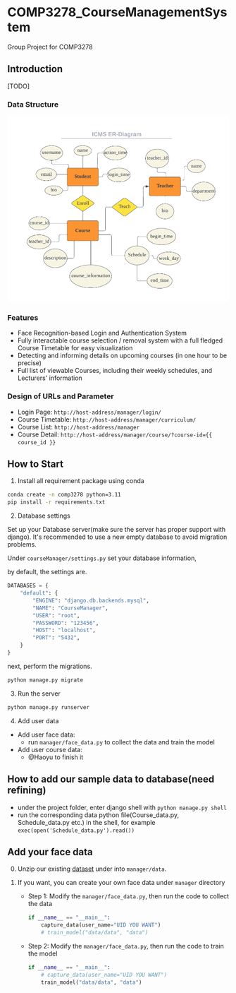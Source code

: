 # COMP3278_CourseManagementSystem
Group Project for COMP3278

## Introduction

[TODO]

### Data Structure

![ER Diagram](img/ER_diagram.jpg)

### Features

* Face Recognition-based Login and Authentication System 
* Fully interactable course selection / removal system with a full fledged Course Timetable for easy visualization
* Detecting and informing details on upcoming courses (in one hour to be precise)
* Full list of viewable Courses, including their weekly schedules, and Lecturers' information
### Design of URLs and Parameter

* Login Page: `http://host-address/manager/login/`
* Course Timetable: `http://host-address/manager/curriculum/`
* Course List: `http://host-address/manager`
* Course Detail: `http://host-address/manager/course/?course-id={{ course_id }}`

## How to Start

1. Install all requirement package using conda

```bash
conda create -n comp3278 python=3.11
pip install -r requirements.txt
```

2. Database settings

Set up your Database server(make sure the server has proper support with django). It's recommended to use a new empty database to avoid migration problems.

Under `courseManager/settings.py` set your database information,

by default, the settings are.
```python
DATABASES = {
    "default": {
        "ENGINE": "django.db.backends.mysql",
        "NAME": "CourseManager",
        "USER": "root",
        "PASSWORD": "123456",
        "HOST": "localhost",
        "PORT": "5432",
    }
}
```
next, perform the migrations.
```bash
python manage.py migrate
```

3. Run the server

```bash
python manage.py runserver
```

4. Add user data

* Add user face data:
  * run `manager/face_data.py` to collect the data and train the model
* Add user course data:
  * @Haoyu to finish it
  
## How to add our sample data to database(need refining)
- under the project folder, enter django shell with ```python manage.py shell```
- run the corresponding data python file(Course_data.py, Schedule_data.py etc.) in the shell, for example ```exec(open('Schedule_data.py').read())```

## Add your face data

0. Unzip our existing [dataset](https://drive.google.com/file/d/1mhWGQm_pGOPZohD24spFRHFVY-Nh__oC/view?usp=sharing) under into `manager/data`.

1. If you want, you can create your own face data under `manager` directory

   * Step 1: Modify the `manager/face_data.py`, then run the code to collect the data

     ```python
     if __name__ == "__main__":
         capture_data(user_name="UID YOU WANT")
         # train_model("data/data", "data")
     ```

   * Step 2: Modify the `manager/face_data.py`, then run the code to train the model

     ```python
     if __name__ == "__main__":
         # capture_data(user_name="UID YOU WANT")
         train_model("data/data", "data")
     ```
